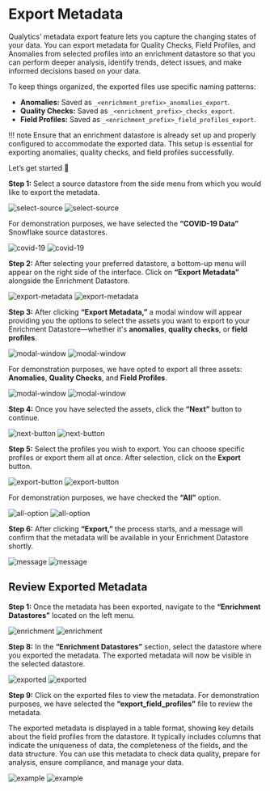 #  Export Metadata

Qualytics’ metadata export feature lets you capture the changing states of your data. You can export metadata for Quality Checks, Field Profiles, and Anomalies from selected profiles into an enrichment datastore so that you can perform deeper analysis, identify trends, detect issues, and make informed decisions based on your data.

To keep things organized, the exported files use specific naming patterns:

- **Anomalies:** Saved as `_<enrichment_prefix>_anomalies_export`.
- **Quality Checks:** Saved as `_<enrichment_prefix>_checks_export`.
- **Field Profiles:** Saved as `_<enrichment_prefix>_field_profiles_export`.

!!! note
    Ensure that an enrichment datastore is already set up and properly configured to accommodate the exported data. This setup is essential for exporting anomalies, quality checks, and field profiles successfully. 

Let’s get started 🚀

**Step 1:** Select a source datastore from the side menu from which you would like to export the metadata.

![select-source](../assets/container/export-metadata/select-source-light-1.png#only-light)
![select-source](../assets/container/export-metadata/select-source-dark-1.png#only-dark)

For demonstration purposes, we have selected the **“COVID-19 Data”** Snowflake source datastores.

![covid-19](../assets/container/export-metadata/covid-19-light-2.png#only-light)
![covid-19](../assets/container/export-metadata/covid-19-dark-2.png#only-dark)

**Step 2:** After selecting your preferred datastore, a bottom-up menu will appear on the right side of the interface. Click on **“Export Metadata”** alongside the Enrichment Datastore.

![export-metadata](../assets/container/export-metadata/export-metadata-light-3.png#only-light)
![export-metadata](../assets/container/export-metadata/export-metadata-dark-3.png#only-dark)

**Step 3:** After clicking **“Export Metadata,”** a modal window will appear providing you the options to select the assets you want to export to your Enrichment Datastore—whether it's **anomalies**, **quality checks**, or **field profiles**.

![modal-window](../assets/container/export-metadata/modal-window-light-4.png#only-light)
![modal-window](../assets/container/export-metadata/modal-window-dark-4.png#only-dark)

For demonstration purposes, we have opted to export all three assets: **Anomalies**, **Quality Checks**, and **Field Profiles**.

![modal-window](../assets/container/export-metadata/modal-window-light-5.png#only-light)
![modal-window](../assets/container/export-metadata/modal-window-dark-5.png#only-dark)

**Step 4:** Once you have selected the assets, click the **“Next”** button to continue.

![next-button](../assets/container/export-metadata/next-button-light-6.png#only-light)
![next-button](../assets/container/export-metadata/next-button-dark-6.png#only-dark)

**Step 5:** Select the profiles you wish to export. You can choose specific profiles or export them all at once. After selection, click on the **Export** button.

![export-button](../assets/container/export-metadata/export-button-light-7.png#only-light)
![export-button](../assets/container/export-metadata/export-button-dark-7.png#only-dark)

For demonstration purposes, we have checked the **“All”** option.

![all-option](../assets/container/export-metadata/all-option-light-8.png#only-light)
![all-option](../assets/container/export-metadata/all-option-dark-8.png#only-dark)

**Step 6:** After clicking **“Export,”** the process starts, and a message will confirm that the metadata will be available in your Enrichment Datastore shortly.

![message](../assets/container/export-metadata/message-light-9.png#only-light)
![message](../assets/container/export-metadata/message-dark-9.png#only-dark)

## Review Exported Metadata

**Step 1:** Once the metadata has been exported, navigate to the **“Enrichment Datastores”** located on the left menu.

![enrichment](../assets/container/export-metadata/enrichment-light-10.png#only-light)
![enrichment](../assets/container/export-metadata/enrichment-dark-10.png#only-dark)

**Step 8:** In the **“Enrichment Datastores”** section, select the datastore where you exported the metadata. The exported metadata will now be visible in the selected datastore.

![exported](../assets/container/export-metadata/exported-light-11.png#only-light)
![exported](../assets/container/export-metadata/exported-dark-11.png#only-dark)

**Step 9:** Click on the exported files to view the metadata. For demonstration purposes, we have selected the **“export_field_profiles”** file to review the metadata.

The exported metadata is displayed in a table format, showing key details about the field profiles from the datastore. It typically includes columns that indicate the uniqueness of data, the completeness of the fields, and the data structure. You can use this metadata to check data quality, prepare for analysis, ensure compliance, and manage your data.

![example](../assets/container/export-metadata/example-light-12.png#only-light)
![example](../assets/container/export-metadata/example-dark-12.png#only-dark)
